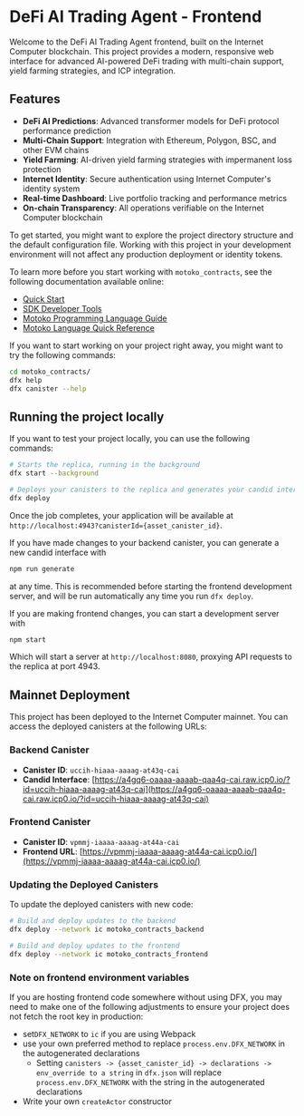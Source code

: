 # DeFi AI Trading Agent - Frontend

Welcome to the DeFi AI Trading Agent frontend, built on the Internet Computer blockchain. This project provides a modern, responsive web interface for advanced AI-powered DeFi trading with multi-chain support, yield farming strategies, and ICP integration.

## Features

- **DeFi AI Predictions**: Advanced transformer models for DeFi protocol performance prediction
- **Multi-Chain Support**: Integration with Ethereum, Polygon, BSC, and other EVM chains
- **Yield Farming**: AI-driven yield farming strategies with impermanent loss protection
- **Internet Identity**: Secure authentication using Internet Computer's identity system
- **Real-time Dashboard**: Live portfolio tracking and performance metrics
- **On-chain Transparency**: All operations verifiable on the Internet Computer blockchain

To get started, you might want to explore the project directory structure and the default configuration file. Working with this project in your development environment will not affect any production deployment or identity tokens.

To learn more before you start working with `motoko_contracts`, see the following documentation available online:

- [Quick Start](https://internetcomputer.org/docs/current/developer-docs/setup/deploy-locally)
- [SDK Developer Tools](https://internetcomputer.org/docs/current/developer-docs/setup/install)
- [Motoko Programming Language Guide](https://internetcomputer.org/docs/current/motoko/main/motoko)
- [Motoko Language Quick Reference](https://internetcomputer.org/docs/current/motoko/main/language-manual)

If you want to start working on your project right away, you might want to try the following commands:

```bash
cd motoko_contracts/
dfx help
dfx canister --help
```

## Running the project locally

If you want to test your project locally, you can use the following commands:

```bash
# Starts the replica, running in the background
dfx start --background

# Deploys your canisters to the replica and generates your candid interface
dfx deploy
```

Once the job completes, your application will be available at `http://localhost:4943?canisterId={asset_canister_id}`.

If you have made changes to your backend canister, you can generate a new candid interface with

```bash
npm run generate
```

at any time. This is recommended before starting the frontend development server, and will be run automatically any time you run `dfx deploy`.

If you are making frontend changes, you can start a development server with

```bash
npm start
```

Which will start a server at `http://localhost:8080`, proxying API requests to the replica at port 4943.

## Mainnet Deployment

This project has been deployed to the Internet Computer mainnet. You can access the deployed canisters at the following URLs:

### Backend Canister
- **Canister ID**: `uccih-hiaaa-aaaag-at43q-cai`
- **Candid Interface**: [https://a4gq6-oaaaa-aaaab-qaa4q-cai.raw.icp0.io/?id=uccih-hiaaa-aaaag-at43q-cai](https://a4gq6-oaaaa-aaaab-qaa4q-cai.raw.icp0.io/?id=uccih-hiaaa-aaaag-at43q-cai)

### Frontend Canister
- **Canister ID**: `vpmmj-iaaaa-aaaag-at44a-cai`
- **Frontend URL**: [https://vpmmj-iaaaa-aaaag-at44a-cai.icp0.io/](https://vpmmj-iaaaa-aaaag-at44a-cai.icp0.io/)

### Updating the Deployed Canisters

To update the deployed canisters with new code:

```bash
# Build and deploy updates to the backend
dfx deploy --network ic motoko_contracts_backend

# Build and deploy updates to the frontend
dfx deploy --network ic motoko_contracts_frontend
```

### Note on frontend environment variables

If you are hosting frontend code somewhere without using DFX, you may need to make one of the following adjustments to ensure your project does not fetch the root key in production:

- set`DFX_NETWORK` to `ic` if you are using Webpack
- use your own preferred method to replace `process.env.DFX_NETWORK` in the autogenerated declarations
  - Setting `canisters -> {asset_canister_id} -> declarations -> env_override to a string` in `dfx.json` will replace `process.env.DFX_NETWORK` with the string in the autogenerated declarations
- Write your own `createActor` constructor
